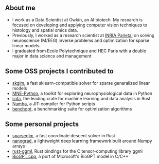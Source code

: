 ## About me
- I work as a Data Scientist at Owkin, an AI biotech. My research is focused on developing and applying computer vision techniques to histology and spatial omics data.
- Previously, I worked as a research scientist at [INRIA Parietal](https://team.inria.fr/parietal/) on solving neuroscience (M/EEG) inverse problems and optimization for sparse linear models.
- I graduated from Ecole Polytechnique and HEC Paris with a double major in data science and management

## Some OSS projects I contributed to

- [skglm](https://github.com/scikit-learn-contrib/skglm), a fast sklearn-compatible solver for sparse generalized linear models
- [MNE-Python](https://github.com/mne-tools/mne-python), a toolkit for exploring neurophysiological data in Python
- [linfa](https://github.com/rust-ml/linfa), the leading crate for machine learning and data analysis in Rust
- [Numba](https://github.com/numba/numba), a JIT-compiler for Python scripts
- [benchopt](https://github.com/benchopt/benchopt), a benchmarking suite for optimization algorithms


## Some personal projects
- [sparseglm](https://github.com/PABannier/sparseglm), a fast coordinate descent solver in Rust
- [nanograd](https://github.com/PABannier/nanograd), a lightweight deep learning framework built around Numpy arrays 
- [rust-ggml](https://github.com/PABannier/rust-ggml), Rust bindings for the C tensor-computing library ggml
- [BioGPT.cpp](https://github.com/PABannier/biogpt.cpp), a port of Microsoft's BioGPT model in C/C++
